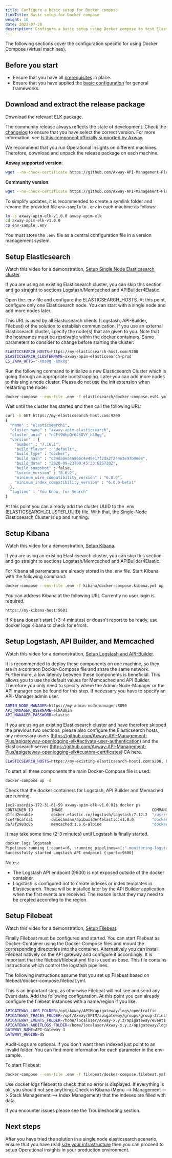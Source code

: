 ```yaml
---
title: Configure a basic setup for Docker compose
linkTitle: Basic setup for Docker compose
weight: 10
date: 2022-07-20
description: Configure a basic setup using Docker compose to test Elasticsearch in a single instance.
---
```


The following sections cover the configuration specific for using Docker Compose (virtual machines).

## Before you start

* Ensure that you have all [prerequisites](/docs/amplify_analytics/op_insights_prerequisites/) in place.
* Ensure that you have applied the [basic configuration](link) for general frameworks.

## Download and extract the release package

Download the relevant ELK package.

The community release always reflects the state of development. Check the [changelog](https://github.com/Axway-API-Management-Plus/apigateway-openlogging-elk/blob/develop/CHANGELOG.md) to ensure that you have select the correct version. For more information, see [Is this component officially supported by Axway](/docs/amplify_analytics/op_insights_faq/#is-this-component-officially-supported-by-axway).

We recommend that you run Operational Insights on different machines. Therefore, download and unpack the release package on each machine.

**Axway supported version**:

```bash
wget --no-check-certificate https://github.com/Axway-API-Management-Plus/apigateway-openlogging-elk/releases/download/v4.2.0/axway-apim-elk-v4.2.0.tar.gz -O - | tar -xvz
```

**Community version**:

```bash
wget --no-check-certificate https://github.com/Axway-API-Management-Plus/apigateway-openlogging-elk/releases/download/v4.5.0/axway-apim-elk-v4.5.0.tar.gz -O - | tar -xvz
```

To simplify updates, it is recommended to create a symlink folder and rename the provided file `env-sample` to `.env` in each machine as follows:

```bash
ln -s axway-apim-elk-v1.0.0 axway-apim-elk
cd axway-apim-elk-v1.0.0
cp env-sample .env
```

You must store the `.env` file as a central configuration file in a version management system.

## Setup Elasticsearch

Watch this video for a demonstration, [Setup Single Node Elasticsearch cluster](https://youtu.be/x-OdAdV2N7I).

If you are using an existing Elasticsearch cluster, you can skip this section and go straight to sections Logstash/Memcached and APIBuilder4Elastic.

Open the .env file and configure the ELASTICSEARCH_HOSTS. At this point, configure only one Elasticsearch node. You can start with a single node and add more nodes later.

This URL is used by all Elasticsearch clients (Logstash, API-Builder, Filebeat) of the solution to establish communication. If you use an external Elasticsearch cluster, specify the node(s) that are given to you. Note that the hostnames must be resolvable within the docker containers. Some parameters to consider to change before starting the cluster:

```bash
ELASTICSEARCH_HOSTS=https://my-elasticsearch-host.com:9200
ELASTICSEARCH_CLUSTERNAME=axway-apim-elasticsearch-prod
ES_JAVA_OPTS="-Xms8g -Xmx8g"
```

Run the following command to initialize a new Elasticsearch Cluster which is going through an appropriate bootstrapping. Later you can add more nodes to this single node cluster. Please do not use the init extension when restarting the node:

```bash
docker-compose --env-file .env -f elasticsearch/docker-compose.es01.yml -f elasticsearch/docker-compose.es01init.yml up -d
```

Wait until the cluster has started and then call the following URL:

```bash
curl -k GET https://my-elasticsearch-host.com:9200
{
  "name" : "elasticsearch1",
  "cluster_name" : "axway-apim-elasticsearch",
  "cluster_uuid" : "nCFt9WhpQr6JSOVY_h48gg",
  "version" : {
    "number" : "7.16.1",
    "build_flavor" : "default",
    "build_type" : "docker",
    "build_hash" : "d34da0ea4a966c4e49417f2da2f244e3e97b4e6e",
    "build_date" : "2020-09-23T00:45:33.626720Z",
    "build_snapshot" : false,
    "lucene_version" : "8.6.2",
    "minimum_wire_compatibility_version" : "6.8.0",
    "minimum_index_compatibility_version" : "6.0.0-beta1"
  },
  "tagline" : "You Know, for Search"
}
```

At this point you can already add the cluster UUID to the .env (ELASTICSEARCH_CLUSTER_UUID) file. With that, the Single-Node Elasticsearch Cluster is up and running.

## Setup Kibana

Watch this video for a demonstration, [Setup Kibana](https://youtu.be/aLODAuXDMzY).

If you are using an existing Elasticsearch cluster, you can skip this section and go straight to sections Logstash/Memcached and APIBuilder4Elastic.

For Kibana all parameters are already stored in the .env file. Start Kibana with the following command:

```bash
docker-compose --env-file .env -f kibana/docker-compose.kibana.yml up -d
```

You can address Kibana at the following URL Currently no user login is required.

```
https://my-kibana-host:5601
```

If Kibana doesn't start (>3-4 minutes) or doesn't report to be ready, use docker logs Kibana to check for errors.

## Setup Logstash, API Builder, and Memcached

Watch this video for a demonstration, [Setup Logstash and API-Builder](https://youtu.be/lnSjF2tUS8Y).

It is recommended to deploy these components on one machine, so they are in a common Docker-Compose file and share the same network. Furthermore, a low latency between these components is beneficial. This allows you to use the default values for Memcached and API Builder. Therefore you only need to specify where the Admin-Node-Manager or the API manager can be found for this step. If necessary you have to specify an API-Manager admin user.

```bash
ADMIN_NODE_MANAGER=https://my-admin-node-manager:8090
API_MANAGER_USERNAME=elkAdmin
API_MANAGER_PASSWORD=elastic
```

If you are using an existing Elasticsearch cluster and have therefore skipped the previous two sections, please also configure the Elasticsearch hosts, any necessary users (<https://github.com/Axway-API-Management-Plus/apigateway-openlogging-elk#activate-user-authentication>) and the Elasticsearch server (<https://github.com/Axway-API-Management-Plus/apigateway-openlogging-elk#custom-certificates>) CA here.

```bash
ELASTICSEARCH_HOSTS=https://my-existing-elasticsearch-host1.com:9200, https://my-existing-elasticsearch-host2.com:9200, https://my-existing-elasticsearch-host3.com:9200
```

To start all three components the main Docker-Compose file is used:

```bash
docker-compose up -d
```

Check that the docker containers for Logstash, API Builder and Memached are running.

```bash
[ec2-user@ip-172-31-61-59 axway-apim-elk-v1.0.0]$ docker ps
CONTAINER ID        IMAGE                                       COMMAND                  CREATED             STATUS                 PORTS                              NAMES
d1fcd2eeab4e        docker.elastic.co/logstash/logstash:7.12.2  "/usr/share/logstash…"   4 hours ago         Up 4 hours             0.0.0.0:5044->5044/tcp, 9600/tcp   logstash
4ce446cafda1        cwiechmann/apibuilder4elastic:v1.0.0        "docker-entrypoint.s…"   4 hours ago         Up 4 hours (healthy)   0.0.0.0:8443->8443/tcp             apibuilder4elastic
d672f2983c86        memcached:1.6.6-alpine                      "docker-entrypoint.s…"   4 hours ago         Up 4 hours             11211/tcp                          memcached
```

It may take some time (2-3 minutes) until Logstash is finally started.

```bash
docker logs logstash
Pipelines running {:count=>6, :running_pipelines=>[:".monitoring-logstash", :BeatsInput, :Events, :DomainAudit, :TraceMessages, :OpenTraffic], :non_running_pipelines=>[]}
Successfully started Logstash API endpoint {:port=>9600}
```

Notes:

* The Logstash API endpoint (9600) is not exposed outside of the docker container.
* Logstash is configured not to create indexes or index templates in Elasticsearch. These will be installed later by the API Builder application when the first events are received. The reason is that they may need to be created according to the region.

## Setup Filebeat

Watch this video for a demonstration, [Setup Filebeat](https://youtu.be/h0AdztZ2bSE).

Finally Filebeat must be configured and started. You can start Filebeat as Docker-Container using the Docker-Compose files and mount the corresponding directories into the container. Alternatively you can install Filebeat natively on the API gateway and configure it accordingly. It is important that the filebeat/filebeat.yml file is used as base. This file contains instructions which control the logstash pipelines.

The following instructions assume that you set up Filebeat based on filebeat/docker-compose.filebeat.yml.

This is an important step, as otherwise Filebeat will not see and send any Event data. Add the following configuration. At this point you can already configure the filebeat instances with a name/region if you like.

```bash
APIGATEWAY_LOGS_FOLDER=/opt/Axway/APIM/apigateway/logs/opentraffic
APIGATEWAY_TRACES_FOLDER=/opt/Axway/APIM/apigateway/groups/group-2/instance-1/trace
APIGATEWAY_EVENTS_FOLDER=/home/localuser/Axway-x.y.z/apigateway/events
APIGATEWAY_AUDITLOGS_FOLDER=/home/localuser/Axway-x.y.z/apigateway/logs
GATEWAY_NAME=API-Gateway 3
GATEWAY_REGION=US
```

Audit-Logs are optional. If you don't want them indexed just point to an invalid folder. You can find more information for each parameter in the env-sample.

To start Filebeat:

```bash
docker-compose --env-file .env -f filebeat/docker-compose.filebeat.yml up -d
```

Use docker logs filebeat to check that no error is displayed. If everything is ok, you should not see anything.
Check in Kibana (Menu --> Management --> Stack Management --> Index Management) that the indexes are filled with data.

If you encounter issues please see the Troubleshooting section.

## Next steps

After you have tried the solution in a single node elasticsearch scenario, ensure that you have read [size your infrastructure](/docs/amplify_analytics/op_insights_infra_size) then you can proceed to setup Operational insights in your production environment.
